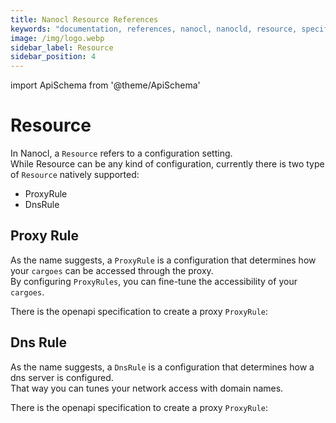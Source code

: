 ```yaml
---
title: Nanocl Resource References
keywords: "documentation, references, nanocl, nanocld, resource, specification"
image: /img/logo.webp
sidebar_label: Resource
sidebar_position: 4
---
```


import ApiSchema from '@theme/ApiSchema'

# Resource

In Nanocl, a `Resource` refers to a configuration setting.<br />
While Resource can be any kind of configuration, currently there is two type of `Resource` natively supported:
- ProxyRule
- DnsRule

## Proxy Rule

As the name suggests, a `ProxyRule` is a configuration that determines how your `cargoes` can be accessed through the proxy. <br />
By configuring `ProxyRules`, you can fine-tune the accessibility of your `cargoes`.

There is the openapi specification to create a proxy `ProxyRule`:

<ApiSchema example={false} id="nanocld-latest" pointer="#/components/schemas/ResourceProxyRule" />

## Dns Rule

As the name suggests, a `DnsRule` is a configuration that determines how a dns server is configured.<br/>
That way you can tunes your network access with domain names.

There is the openapi specification to create a proxy `ProxyRule`:

<ApiSchema example={false} id="nanocld-latest" pointer="#/components/schemas/ResourceDnsRule" />
